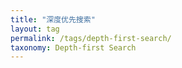```yaml
---
title: "深度优先搜索"
layout: tag
permalink: /tags/depth-first-search/
taxonomy: Depth-first Search
---
```

